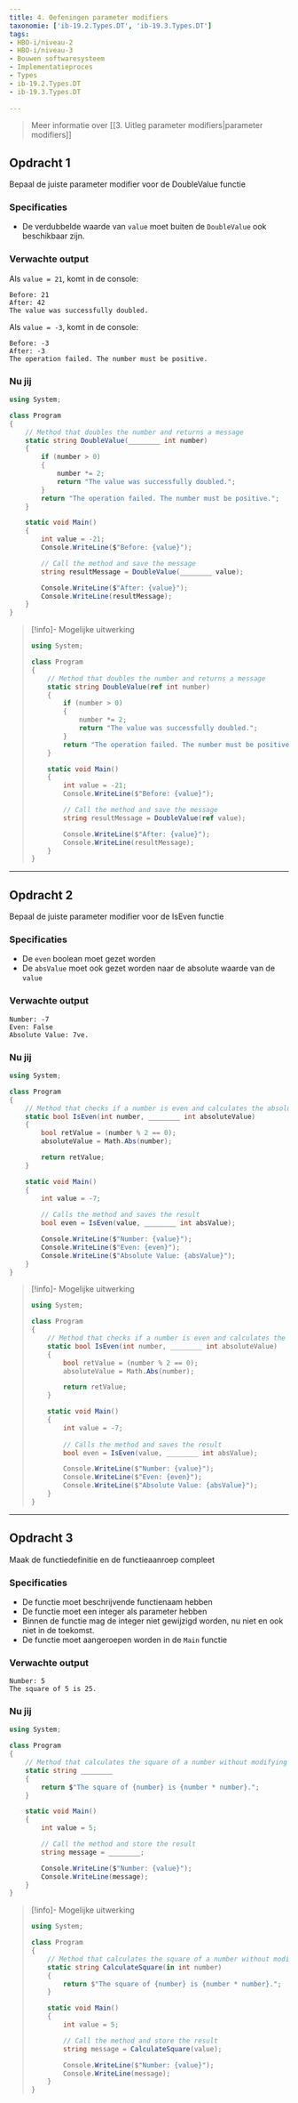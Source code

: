 ```yaml
---
title: 4. Oefeningen parameter modifiers
taxonomie: ['ib-19.2.Types.DT', 'ib-19.3.Types.DT']
tags:
- HBO-i/niveau-2
- HBO-i/niveau-3
- Bouwen softwaresysteem
- Implementatieproces
- Types
- ib-19.2.Types.DT
- ib-19.3.Types.DT
 
---
```

> Meer informatie over [[3. Uitleg parameter modifiers|parameter modifiers]]

## Opdracht 1
Bepaal de juiste parameter modifier voor de DoubleValue functie

### Specificaties
- De verdubbelde waarde van `value` moet buiten de `DoubleValue` ook beschikbaar zijn.

### Verwachte output
Als `value = 21`, komt in de console:
```
Before: 21
After: 42
The value was successfully doubled.
```
Als `value = -3`, komt in de console:
```
Before: -3
After: -3
The operation failed. The number must be positive.
```
### Nu jij
```csharp
using System;

class Program
{
    // Method that doubles the number and returns a message
    static string DoubleValue(________ int number)
    {
        if (number > 0)
        {
            number *= 2;
            return "The value was successfully doubled.";
        }
        return "The operation failed. The number must be positive.";
    }

    static void Main()
    {
        int value = -21;
        Console.WriteLine($"Before: {value}");

        // Call the method and save the message
        string resultMessage = DoubleValue(________ value);

        Console.WriteLine($"After: {value}");
        Console.WriteLine(resultMessage);
    }
}
```

> [!info]- Mogelijke uitwerking
> ``` csharp
> using System;
> 
> class Program
> {
>     // Method that doubles the number and returns a message
>     static string DoubleValue(ref int number)
>     {
>         if (number > 0)
>         {
>             number *= 2;
>             return "The value was successfully doubled.";
>         }
>         return "The operation failed. The number must be positive.";
>     }
> 
>     static void Main()
>     {
>         int value = -21;
>         Console.WriteLine($"Before: {value}");
> 
>         // Call the method and save the message
>         string resultMessage = DoubleValue(ref value);
> 
>         Console.WriteLine($"After: {value}");
>         Console.WriteLine(resultMessage);
>     }
> }
> ```

---

## Opdracht 2
Bepaal de juiste parameter modifier voor de IsEven functie

### Specificaties
- De `even` boolean moet gezet worden
- De `absValue` moet ook gezet worden naar de absolute waarde van de `value`

### Verwachte output
```
Number: -7
Even: False
Absolute Value: 7ve.
```
### Nu jij
```csharp
using System;

class Program
{
    // Method that checks if a number is even and calculates the absolute value
    static bool IsEven(int number, ________ int absoluteValue)
    {
        bool retValue = (number % 2 == 0);
        absoluteValue = Math.Abs(number);

        return retValue;
    }

    static void Main()
    {
        int value = -7;
        
        // Calls the method and saves the result
        bool even = IsEven(value, ________ int absValue);

        Console.WriteLine($"Number: {value}");
        Console.WriteLine($"Even: {even}");
        Console.WriteLine($"Absolute Value: {absValue}");
    }
}

```

> [!info]- Mogelijke uitwerking
> ``` csharp
> using System;
> 
> class Program
> {
>     // Method that checks if a number is even and calculates the absolute value
>     static bool IsEven(int number, ________ int absoluteValue)
>     {
>         bool retValue = (number % 2 == 0);
>         absoluteValue = Math.Abs(number);
> 
>         return retValue;
>     }
> 
>     static void Main()
>     {
>         int value = -7;
>         
>         // Calls the method and saves the result
>         bool even = IsEven(value, ________ int absValue);
> 
>         Console.WriteLine($"Number: {value}");
>         Console.WriteLine($"Even: {even}");
>         Console.WriteLine($"Absolute Value: {absValue}");
>     }
> }
> ```

---

## Opdracht 3
Maak de functiedefinitie en de functieaanroep compleet

### Specificaties
- De functie moet beschrijvende functienaam hebben
- De functie moet een integer als parameter hebben
- Binnen de functie mag de integer niet gewijzigd worden, nu niet en ook niet in de toekomst.
- De functie moet aangeroepen worden in de `Main` functie

### Verwachte output
```
Number: 5
The square of 5 is 25.
```
### Nu jij
```csharp
using System;

class Program
{
    // Method that calculates the square of a number without modifying the value of 'number'
    static string ________
    {
        return $"The square of {number} is {number * number}.";
    }

    static void Main()
    {
        int value = 5;

        // Call the method and store the result
        string message = ________;

        Console.WriteLine($"Number: {value}");
        Console.WriteLine(message);
    }
}


```

> [!info]- Mogelijke uitwerking
> ``` csharp
> using System;
> 
> class Program
> {
>     // Method that calculates the square of a number without modifying the value of 'number'
>     static string CalculateSquare(in int number)
>     {
>         return $"The square of {number} is {number * number}.";
>     }
> 
>     static void Main()
>     {
>         int value = 5;
> 
>         // Call the method and store the result
>         string message = CalculateSquare(value);
> 
>         Console.WriteLine($"Number: {value}");
>         Console.WriteLine(message);
>     }
> }
> 
> ```